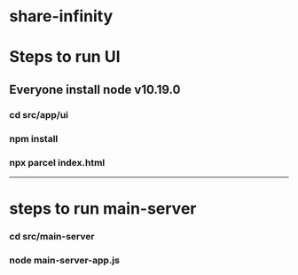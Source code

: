 # share-infinity

# Steps to run UI

## Everyone install node v10.19.0

### cd src/app/ui

### npm install

### npx parcel index.html

-----------------------------------------------------------------

# steps to run main-server

### cd src/main-server

### node main-server-app.js
